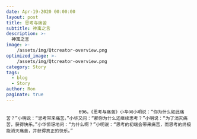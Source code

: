 ```yaml
---
date: Apr-19-2020 00:00:00
layout: post
title: 思考与痛苦
subtitle: 神寓之言
description: >-
  神寓之言
image: >-
    /assets/img/Qtcreator-overview.png
optimized_image: >-
    /assets/img/Qtcreator-overview.png
category: Story
tags:
  - blog
  - Story
author: Ron
paginate: true
---
```


							　　696，《思考与痛苦》小华问小明说：“你为什么如此痛苦？”小明说：“思考带来痛苦。”小华又问：“那你为什么还继续思考？”小明说：“为了消灭痛苦，获得快乐。”小华惊讶地问：“为什么啊？”小明说：“思考的初端会带来痛苦，而思考的终极能消灭痛苦，并获得真正的快乐。”
							
							
						